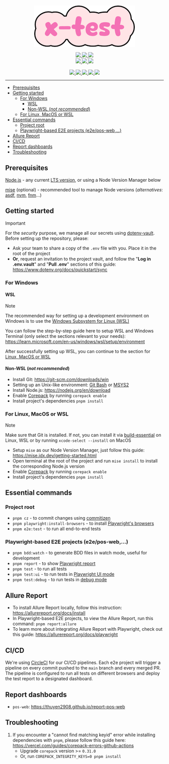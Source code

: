 <p align="center">
  <img src="static/logo.png" alt="Logo" width="320">
</p>

<div align="center">
  <a alt="typescript" href="http://www.typescriptlang.org">
    <img src="https://shields.io/badge/TypeScript-3178C6?logo=TypeScript&logoColor=white" />
  </a>

  <a alt="pnpm" href="https://pnpm.io">
    <img src="https://img.shields.io/badge/pnpm-F69220?logo=pnpm&logoColor=white" />
  </a>

  <a alt="turbo" href="https://turbo.build/repo">
    <img src="https://img.shields.io/badge/Turborepo-%230F0813.svg?logo=Turborepo&logoColor=white" />
  </a>
</div>

<div align="center">
  <a alt="conventional-commits" href="https://conventionalcommits.org">
    <img src="https://img.shields.io/badge/Conventional%20Commits-1.0.0-%23FE5196?logo=conventionalcommits&logoColor=white" />
  </a>

  <a alt="commitizen" href="https://commitizen-tools.github.io/commitizen">
    <img src="https://img.shields.io/badge/commitizen-friendly-brightgreen.svg" />
  </a>

  <a alt="renovate" href="https://renovatebot.com">
    <img src="https://img.shields.io/badge/renovate-enabled-brightgreen.svg?logo=renovate&logoColor=white" />
  </a>
</div>

<br/>

<div align="center">
  <a alt="codeql" href="https://github.com/thuyen2908/x-test/actions/workflows/github-code-scanning/codeql">
    <img src="https://img.shields.io/github/actions/workflow/status/thuyen2908/x-test/github-code-scanning%2Fcodeql?logo=github&logoColor=959DA5&label=CodeQL" />
  </a>

  <a alt="lint" href="https://github.com/thuyen2908/x-test/actions/workflows/lint.yaml">
    <img src="https://img.shields.io/github/actions/workflow/status/thuyen2908/x-test/lint.yaml?logo=biome&logoColor=959DA5&label=Lint" />
  </a>

  <a alt="sonarqube" href="https://sonarcloud.io/summary/new_code?id=thuyen2908_x-test">
    <img src="https://sonarcloud.io/api/project_badges/measure?project=thuyen2908_x-test&metric=alert_status" />
  </a>

  <a alt="codacy" href="https://app.codacy.com/gh/thuyen2908/x-test/dashboard?utm_source=gh&utm_medium=referral&utm_content=&utm_campaign=Badge_grade">
    <img src="https://img.shields.io/codacy/grade/4286e6a42b224a71b1d8d784e385eb48?logo=codacy&label=Codacy" />
  </a>

  <a alt="e2e-status" href="https://dl.circleci.com/status-badge/redirect/gh/thuyen2908/x-test/tree/main">
    <img src="https://img.shields.io/circleci/build/gh/thuyen2908/x-test?token=CCIPRJ_DAf9rKzu1q38dQV157zRVz_e48cbc26d322e1508cb4510e77ae99fdcf568571&logo=circleci&logoColor=959DA5&label=E2E" />
  </a>
</div>

---

- [Prerequisites](#prerequisites)
- [Getting started](#getting-started)
  - [For Windows](#for-windows)
    - [WSL](#wsl)
    - [Non-WSL (*not recommended*)](#non-wsl-not-recommended)
  - [For Linux, MacOS or WSL](#for-linux-macos-or-wsl)
- [Essential commands](#essential-commands)
  - [Project root](#project-root)
  - [Playwright-based E2E projects (e2e/pos-web,...)](#playwright-based-e2e-projects-e2epos-web)
- [Allure Report](#allure-report)
- [CI/CD](#cicd)
- [Report dashboards](#report-dashboards)
- [Troubleshooting](#troubleshooting)

## Prerequisites

[Node.js](https://nodejs.org/en) - any current [LTS version](https://nodejs.org/en/about/previous-releases), or using a Node Version Manager below

[mise](https://mise.jdx.dev) (optional) - recommended tool to manage Node versions (*alternatives*: [asdf](https://asdf-vm.com), [nvm](https://github.com/nvm-sh/nvm), [fnm](https://github.com/Schniz/fnm)...)

## Getting started

> [!IMPORTANT]
> For the *security* purpose, we manage all our secrets using [dotenv-vault](https://www.dotenv.org/docs). Before setting up the repository, please:
> - Ask your team to share a copy of the `.env` file with you. Place it in the root of the project
> - **Or**, request an invitation to the project vault, and follow the "**Log in .env.vault**" and "**Pull .env**" sections of this guide: https://www.dotenv.org/docs/quickstart/sync

### For Windows

#### WSL

> [!NOTE]
> The recommended way for setting up a development environment on Windows is to use the [Windows Subsystem for Linux (WSL)](https://learn.microsoft.com/en-us/windows/wsl/install)

You can follow the step-by-step guide here to setup WSL and Windows Terminal (only select the sections relevant to your needs): https://learn.microsoft.com/en-us/windows/wsl/setup/environment

After successfully setting up WSL, you can continue to the section for [Linux, MacOS or WSL](#for-linux-macos-or-wsl)

#### Non-WSL (*not recommended*)

- Install Git: https://git-scm.com/downloads/win
- Setting up an Unix-like environment: [Git Bash](https://www.gitkraken.com/blog/what-is-git-bash) or [MSYS2](https://www.msys2.org/docs/what-is-msys2)
- Install Node.js: https://nodejs.org/en/download
- Enable [Corepack](https://nodejs.org/api/corepack.html) by running `corepack enable`
- Install project's dependencies `pnpm install`

### For Linux, MacOS or WSL

> [!NOTE]
> Make sure that Git is installed. If not, you can install it via [build-essential](https://itsfoss.com/build-essential-ubuntu) on Linux, WSL or by running `xcode-select --install` on MacOS

- Setup `mise` as our Node Version Manager, just follow this guide: https://mise.jdx.dev/getting-started.html
- Open terminal at the root of the project and run `mise install` to install the corresponding Node.js version
- Enable [Corepack](https://nodejs.org/api/corepack.html) by running `corepack enable`
- Install project's dependencies `pnpm install`

## Essential commands

### Project root

- `pnpm cz` - to commit changes using [commitizen](https://commitizen-tools.github.io/commitizen)
- `pnpm playwright:install-browsers` - to install [Playwright's browsers](https://playwright.dev/docs/browsers#install-browsers)
- `pnpm e2e:test` - to run all end-to-end tests

### Playwright-based E2E projects (e2e/pos-web,...)

- `pnpm bdd:watch` - to generate BDD files in watch mode, useful for development
- `pnpm report` - to show [Playwright report](https://playwright.dev/docs/running-tests#test-reports)
- `pnpm test` - to run all tests
- `pnpm test:ui` - to run tests in [Playwright UI mode](https://playwright.dev/docs/test-ui-mode)
- `pnpm test:debug` - to run tests in [debug mode](https://playwright.dev/docs/running-tests#debugging-tests)

## Allure Report

- To install Allure Report locally, follow this instruction: https://allurereport.org/docs/install
- In Playwright-based E2E projects, to view the Allure Report, run this command: `pnpm report:allure`
- To learn more about integrating Allure Report with Playwright, check out this guide: https://allurereport.org/docs/playwright

## CI/CD

We're using [CircleCI](https://circleci.com) for our CI/CD pipelines. Each e2e project will trigger a pipeline on every commit pushed to the `main` branch and every merged PR. The pipeline is configured to run all tests on different browsers and deploy the test report to a designated dashboard.

## Report dashboards

- `pos-web`: https://thuyen2908.github.io/report-pos-web

## Troubleshooting

1. If you encounter a "cannot find matching keyid" error while installing dependencies with `pnpm`, please follow this guide here: https://vercel.com/guides/corepack-errors-github-actions
   - Upgrade `corepack` version >= `0.31.0`
   - Or, run `COREPACK_INTEGRITY_KEYS=0 pnpm install`
